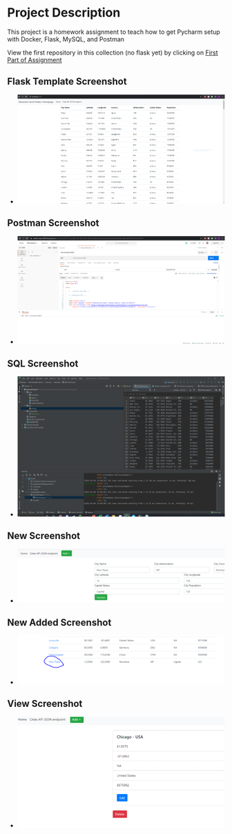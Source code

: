 # Project Description
This project is a homework assignment to teach how to get Pycharm setup with Docker, Flask, MySQL, and Postman

View the first repository in this collection (no flask yet) by clicking on [First Part of Assignment](https://github.com/af428/PythonDockerFlaskPycharm)
## Flask Template Screenshot
* ![localhost html screenshot](screenshots/HTML.png)

## Postman Screenshot
* ![postman request output](screenshots/Postman.png)

## SQL Screenshot
* ![SQL Database in PyCharm](screenshots/SQL.png)

## New Screenshot
* ![new_html_screenshot](screenshots/new.PNG)

## New Added Screenshot
* ![new_added_htnl screenshot](screenshots/newadded.PNG)

## View Screenshot
* ![new view html screenshot](screenshots/newshown.PNG)

